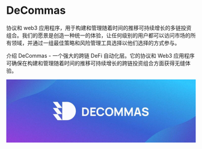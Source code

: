 # DeCommas

协议和 web3 应用程序，用于构建和管理随着时间的推移可持续增长的多链投资组合。我们的愿景是创造一种统一的体验，让任何级别的用户都可以访问市场的所有领域，并通过一组最佳策略和风险管理工具选择以他们选择的方式参与。

介绍 DeCommas - 一个强大的跨链 DeFi 自动化层。它的协议和 Web3 应用程序可确保在构建和管理随着时间的推移可持续增长的跨链投资组合方面获得无缝体验。

![1500x500-1](1500x500-1.jpg)

